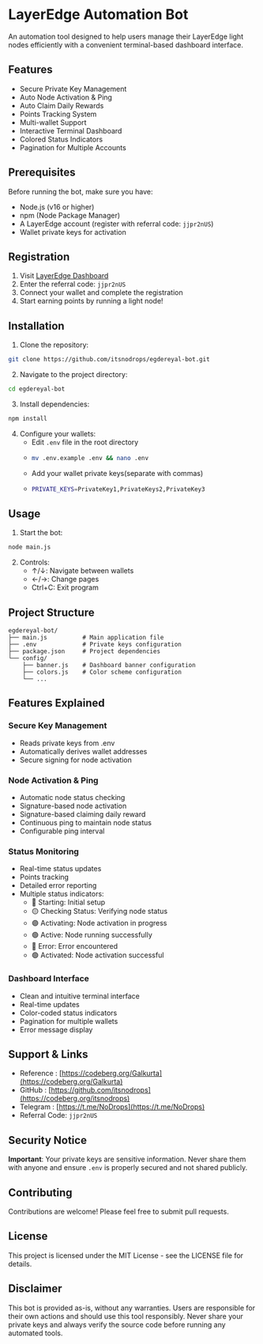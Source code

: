 # LayerEdge Automation Bot

An automation tool designed to help users manage their LayerEdge light nodes efficiently with a convenient terminal-based dashboard interface.

## Features

- Secure Private Key Management
- Auto Node Activation & Ping
- Auto Claim Daily Rewards
- Points Tracking System
- Multi-wallet Support
- Interactive Terminal Dashboard
- Colored Status Indicators
- Pagination for Multiple Accounts

## Prerequisites

Before running the bot, make sure you have:

- Node.js (v16 or higher)
- npm (Node Package Manager)
- A LayerEdge account (register with referral code: `jjpr2nUS`)
- Wallet private keys for activation

## Registration

1. Visit [LayerEdge Dashboard](https://dashboard.layeredge.io)
2. Enter the referral code: `jjpr2nUS`
3. Connect your wallet and complete the registration
4. Start earning points by running a light node!

## Installation

1. Clone the repository:

```bash
git clone https://github.com/itsnodrops/egdereyal-bot.git
```

2. Navigate to the project directory:

```bash
cd egdereyal-bot
```

3. Install dependencies:

```bash
npm install
```

4. Configure your wallets:
   - Edit `.env` file in the root directory
   - ```bash
     mv .env.example .env && nano .env
     ```
   - Add your wallet private keys(separate with commas)
   - ```bash
     PRIVATE_KEYS=PrivateKey1,PrivateKeys2,PrivateKey3
     ```
     
## Usage

1. Start the bot:

```bash
node main.js
```

2. Controls:
   - ↑/↓: Navigate between wallets
   - ←/→: Change pages
   - Ctrl+C: Exit program

## Project Structure

```
egdereyal-bot/
├── main.js          # Main application file
├── .env             # Private keys configuration
├── package.json     # Project dependencies
└── config/
    ├── banner.js    # Dashboard banner configuration
    ├── colors.js    # Color scheme configuration
    └── ...
```

## Features Explained

### Secure Key Management

- Reads private keys from .env
- Automatically derives wallet addresses
- Secure signing for node activation

### Node Activation & Ping

- Automatic node status checking
- Signature-based node activation
- Signature-based claiming daily reward
- Continuous ping to maintain node status
- Configurable ping interval

### Status Monitoring

- Real-time status updates
- Points tracking
- Detailed error reporting
- Multiple status indicators:
  - 🔵 Starting: Initial setup
  - 🟡 Checking Status: Verifying node status
  - 🟣 Activating: Node activation in progress
  - 🟢 Active: Node running successfully
  - 🔴 Error: Error encountered
  - 🟢 Activated: Node activation successful

### Dashboard Interface

- Clean and intuitive terminal interface
- Real-time updates
- Color-coded status indicators
- Pagination for multiple wallets
- Error message display

## Support & Links

- Reference   : [https://codeberg.org/Galkurta](https://codeberg.org/Galkurta)
- GitHub      : [https://github.com/itsnodrops](https://codeberg.org/itsnodrops)
- Telegram    : [https://t.me/NoDrops](https://t.me/NoDrops)
- Referral Code: `jjpr2nUS`

## Security Notice

**Important**: Your private keys are sensitive information. Never share them with anyone and ensure `.env` is properly secured and not shared publicly.

## Contributing

Contributions are welcome! Please feel free to submit pull requests.

## License

This project is licensed under the MIT License - see the LICENSE file for details.

## Disclaimer

This bot is provided as-is, without any warranties. Users are responsible for their own actions and should use this tool responsibly. Never share your private keys and always verify the source code before running any automated tools.
